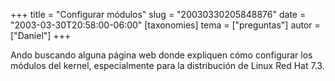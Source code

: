 +++
title = "Configurar módulos"
slug = "20030330205848876"
date = "2003-03-30T20:58:00-06:00"
[taxonomies]
tema = ["preguntas"]
autor = ["Daniel"]
+++

Ando buscando alguna página web donde expliquen cómo configurar los
módulos del kernel, especialmente para la distribución de Linux Red Hat
7.3.
